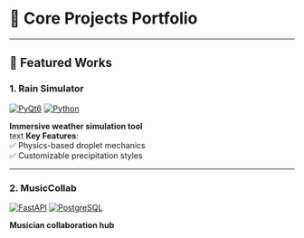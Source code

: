 # 🌟 Core Projects Portfolio

---

## 🚀 Featured Works

### 1. **Rain Simulator**  
[![PyQt6](https://img.shields.io/badge/PyQt6-6.4-green?logo=qt)](https://www.riverbankcomputing.com/software/pyqt/)
[![Python](https://img.shields.io/badge/Python-3.10+-blue?logo=python)](https://python.org)

**Immersive weather simulation tool**  
text
**Key Features**:  
✅ Physics-based droplet mechanics  
✅ Customizable precipitation styles  

---
### 2. **MusicCollab**  
[![FastAPI](https://img.shields.io/badge/FastAPI-0.95-009688?logo=fastapi)](https://fastapi.tiangolo.com)
[![PostgreSQL](https://img.shields.io/badge/PostgreSQL-15-4169E1?logo=postgresql)](https://postgresql.org)

**Musician collaboration hub** 
